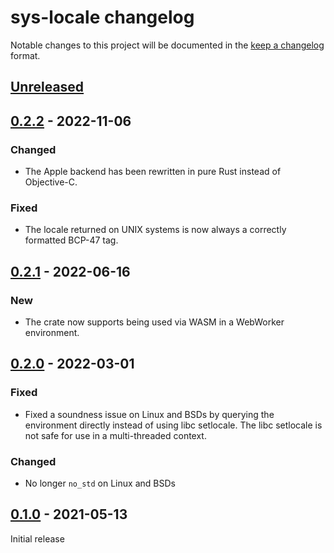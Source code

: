 # sys-locale changelog

Notable changes to this project will be documented in the [keep a changelog](https://keepachangelog.com/en/1.0.0/) format.

## [Unreleased]

## [0.2.2] - 2022-11-06

### Changed
- The Apple backend has been rewritten in pure Rust instead of Objective-C.

### Fixed
- The locale returned on UNIX systems is now always a correctly formatted BCP-47 tag.

## [0.2.1] - 2022-06-16

### New

- The crate now supports being used via WASM in a WebWorker environment.

## [0.2.0] - 2022-03-01

### Fixed

- Fixed a soundness issue on Linux and BSDs by querying the environment directly instead of using libc setlocale. The libc setlocale is not safe for use in a multi-threaded context.

### Changed

- No longer `no_std` on Linux and BSDs

## [0.1.0] - 2021-05-13

Initial release

[Unreleased]: https://github.com/1Password/sys-locale/compare/v0.2.2...HEAD
[0.1.0]: https://github.com/1Password/sys-locale/releases/tag/v0.1.0
[0.2.0]: https://github.com/1Password/sys-locale/releases/tag/v0.2.0
[0.2.1]: https://github.com/1Password/sys-locale/releases/tag/v0.2.1
[0.2.2]: https://github.com/1Password/sys-locale/releases/tag/v0.2.2
